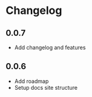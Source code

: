 # Changelog

## 0.0.7

* Add changelog and features

## 0.0.6

* Add roadmap
* Setup docs site structure
